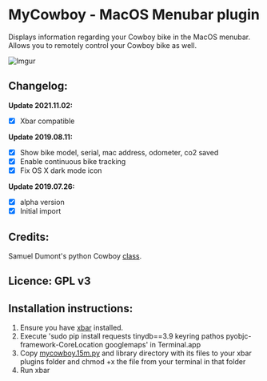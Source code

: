 
# MyCowboy - MacOS Menubar plugin

Displays information regarding your Cowboy bike in the MacOS menubar. Allows you to remotely control your Cowboy bike as well.

![Imgur](https://i.imgur.com/Q45iFOP.png)


## Changelog: 

**Update 2021.11.02:**
- [X] Xbar compatible

**Update 2019.08.11:**
- [X] Show bike model, serial, mac address, odometer, co2 saved
- [X] Enable continuous bike tracking
- [X] Fix OS X dark mode icon

**Update 2019.07.26:**
- [X] alpha version 
- [X] Initial import

## Credits: 

Samuel Dumont's python Cowboy [class](https://gitlab.com/samueldumont/python-cowboy-bike).

## Licence: GPL v3

## Installation instructions: 

1. Ensure you have [xbar](https://github.com/matryer/xbar/releases/latest) installed.
2. Execute 'sudo pip install requests tinydb==3.9 keyring pathos pyobjc-framework-CoreLocation googlemaps' in Terminal.app
3. Copy [mycowboy.15m.py](mycowboy.15m.py) and library directory with its files to your xbar plugins folder and chmod +x the file from your terminal in that folder
4. Run xbar
